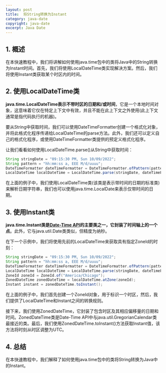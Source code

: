 ```yaml
---
layout: post
title:  将String转换为Instant
category: java-date
copyright: java-date
excerpt: Java Date
---
```


## 1. 概述

在本快速教程中，我们将讲解如何使用java.time包中的类将Java中的String转换为Instant时间。首先，我们将使用LocalDateTime类实现解决方案。然后，我们将使用Instant类获取某个时区内的时间。

## 2. 使用LocalDateTime类

**java.time.LocalDateTime表示不带时区的日期和/或时间**，它是一个本地时间对象，这意味着它仅在特定上下文中有效，并且不能在此上下文之外使用(此上下文通常是指代码执行的机器)。

要从String中获取时间，我们可以使用DateTimeFormatter创建一个格式化对象，并将此格式化程序传递给LocalDateTime的parse方法。此外，我们还可以定义自己的格式化程序，或使用DateTimeFormatter类提供的预定义格式化程序。

让我们看看如何使用LocalDateTime.parse()从String中获取时间：

```java
String stringDate = "09:15:30 PM, Sun 10/09/2022"; 
String pattern = "hh:mm:ss a, EEE M/d/uuuu"; 
DateTimeFormatter dateTimeFormatter = DateTimeFormatter.ofPattern(pattern, Locale.US); 
LocalDateTime localDateTime = LocalDateTime.parse(stringDate, dateTimeFormatter);
```

在上面的例子中，我们使用LocalDateTime类(该类是表示带时间的日期的标准类)来解析日期字符串，我们也可以使用java.time.LocalDate来表示仅带时间的日期。

## 3. 使用Instant类

**java.time.Instant类是[Date-Time API](https://www.baeldung.com/java-8-date-time-intro)的主要类之一，它封装了时间轴上的一个点**。此外，它与java.util.Date类类似，但精度为纳秒。

在下一个示例中，我们将使用先前的LocalDateTime来获取具有指定ZoneId的时刻：

```java
String stringDate = "09:15:30 PM, Sun 10/09/2022"; 
String pattern = "hh:mm:ss a, EEE M/d/uuuu"; 
DateTimeFormatter dateTimeFormatter = DateTimeFormatter.ofPattern(pattern, Locale.US); 
LocalDateTime localDateTime = LocalDateTime.parse(stringDate, dateTimeFormatter); 
ZoneId zoneId = ZoneId.of("America/Chicago"); 
ZonedDateTime zonedDateTime = localDateTime.atZone(zoneId); 
Instant instant = zonedDateTime.toInstant();
```

在上面的例子中，我们首先创建一个ZoneId对象，用于标识一个时区，然后，我们提供了LocalDateTime和Instant之间的转换规则。

接下来，我们使用ZonedDateTime，它封装了包含时区及其相应偏移量的日期和时间。ZonedDateTime类是Date-Time API中与java.util.GregorianCalendar类最接近的类。最后，我们使用ZonedDateTime.toInstant()方法获取Instant值，该方法将时刻从时区调整为UTC。

## 4. 总结

在本快速教程中，我们解释了如何使用java.time包中的类将String转换为Java中的Instant。
